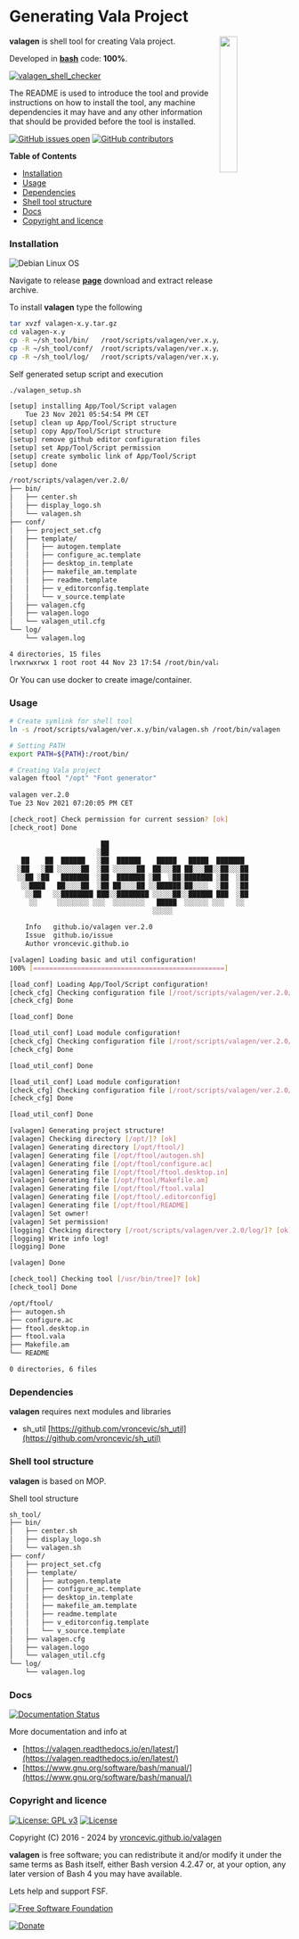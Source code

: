 # Generating Vala Project

<img align="right" src="https://raw.githubusercontent.com/vroncevic/valagen/dev/docs/valagen_logo.png" width="25%">

**valagen** is shell tool for creating Vala project.

Developed in **[bash](https://en.wikipedia.org/wiki/Bash_(Unix_shell))** code: **100%**.

[![valagen_shell_checker](https://github.com/vroncevic/valagen/actions/workflows/valagen_shell_checker.yml/badge.svg)](https://github.com/vroncevic/valagen/actions/workflows/valagen_shell_checker.yml)

The README is used to introduce the tool and provide instructions on
how to install the tool, any machine dependencies it may have and any
other information that should be provided before the tool is installed.

[![GitHub issues open](https://img.shields.io/github/issues/vroncevic/valagen.svg)](https://github.com/vroncevic/valagen/issues) [![GitHub contributors](https://img.shields.io/github/contributors/vroncevic/valagen.svg)](https://github.com/vroncevic/valagen/graphs/contributors)

<!-- START doctoc generated TOC please keep comment here to allow auto update -->
<!-- DON'T EDIT THIS SECTION, INSTEAD RE-RUN doctoc TO UPDATE -->
**Table of Contents**

- [Installation](#installation)
- [Usage](#usage)
- [Dependencies](#dependencies)
- [Shell tool structure](#shell-tool-structure)
- [Docs](#docs)
- [Copyright and licence](#copyright-and-licence)

<!-- END doctoc generated TOC please keep comment here to allow auto update -->

### Installation

![Debian Linux OS](https://raw.githubusercontent.com/vroncevic/valagen/dev/docs/debtux.png)

Navigate to release **[page](https://github.com/vroncevic/valagen/releases)** download and extract release archive.

To install **valagen** type the following

```bash
tar xvzf valagen-x.y.tar.gz
cd valagen-x.y
cp -R ~/sh_tool/bin/   /root/scripts/valagen/ver.x.y/
cp -R ~/sh_tool/conf/  /root/scripts/valagen/ver.x.y/
cp -R ~/sh_tool/log/   /root/scripts/valagen/ver.x.y/
```

Self generated setup script and execution

```bash
./valagen_setup.sh

[setup] installing App/Tool/Script valagen
	Tue 23 Nov 2021 05:54:54 PM CET
[setup] clean up App/Tool/Script structure
[setup] copy App/Tool/Script structure
[setup] remove github editor configuration files
[setup] set App/Tool/Script permission
[setup] create symbolic link of App/Tool/Script
[setup] done

/root/scripts/valagen/ver.2.0/
├── bin/
│   ├── center.sh
│   ├── display_logo.sh
│   └── valagen.sh
├── conf/
│   ├── project_set.cfg
│   ├── template/
│   │   ├── autogen.template
│   │   ├── configure_ac.template
│   │   ├── desktop_in.template
│   │   ├── makefile_am.template
│   │   ├── readme.template
│   │   ├── v_editorconfig.template
│   │   └── v_source.template
│   ├── valagen.cfg
│   ├── valagen.logo
│   └── valagen_util.cfg
└── log/
    └── valagen.log

4 directories, 15 files
lrwxrwxrwx 1 root root 44 Nov 23 17:54 /root/bin/valagen -> /root/scripts/valagen/ver.2.0/bin/valagen.sh
```

Or You can use docker to create image/container.

### Usage

```bash
# Create symlink for shell tool
ln -s /root/scripts/valagen/ver.x.y/bin/valagen.sh /root/bin/valagen

# Setting PATH
export PATH=${PATH}:/root/bin/

# Creating Vala project
valagen ftool "/opt" "Font generator"
                                                                                                                                                                 
valagen ver.2.0
Tue 23 Nov 2021 07:20:05 PM CET

[check_root] Check permission for current session? [ok]
[check_root] Done
                                                              
                       ██                                     
                      ░██                                     
   ██    ██  ██████   ░██  ██████    █████   █████  ███████   
  ░██   ░██ ░░░░░░██  ░██ ░░░░░░██  ██░░░██ ██░░░██░░██░░░██  
  ░░██ ░██   ███████  ░██  ███████ ░██  ░██░███████ ░██  ░██  
   ░░████   ██░░░░██  ░██ ██░░░░██ ░░██████░██░░░░  ░██  ░██  
    ░░██   ░░████████ ███░░████████ ░░░░░██░░██████ ███  ░██  
     ░░     ░░░░░░░░ ░░░  ░░░░░░░░   █████  ░░░░░░ ░░░   ░░   
                                    ░░░░░                     
	                                     
	Info   github.io/valagen ver.2.0
	Issue  github.io/issue
	Author vroncevic.github.io

[valagen] Loading basic and util configuration!
100% [================================================]

[load_conf] Loading App/Tool/Script configuration!
[check_cfg] Checking configuration file [/root/scripts/valagen/ver.2.0/conf/valagen.cfg] [ok]
[check_cfg] Done

[load_conf] Done

[load_util_conf] Load module configuration!
[check_cfg] Checking configuration file [/root/scripts/valagen/ver.2.0/conf/valagen_util.cfg] [ok]
[check_cfg] Done

[load_util_conf] Done

[load_util_conf] Load module configuration!
[check_cfg] Checking configuration file [/root/scripts/valagen/ver.2.0/conf/project_set.cfg] [ok]
[check_cfg] Done

[load_util_conf] Done

[valagen] Generating project structure!
[valagen] Checking directory [/opt/]? [ok]
[valagen] Generating directory [/opt/ftool/]
[valagen] Generating file [/opt/ftool/autogen.sh]
[valagen] Generating file [/opt/ftool/configure.ac]
[valagen] Generating file [/opt/ftool/ftool.desktop.in]
[valagen] Generating file [/opt/ftool/Makefile.am]
[valagen] Generating file [/opt/ftool/ftool.vala]
[valagen] Generating file [/opt/ftool/.editorconfig]
[valagen] Generating file [/opt/ftool/README]
[valagen] Set owner!
[valagen] Set permission!
[logging] Checking directory [/root/scripts/valagen/ver.2.0/log/]? [ok]
[logging] Write info log!
[logging] Done

[valagen] Done

[check_tool] Checking tool [/usr/bin/tree]? [ok]
[check_tool] Done

/opt/ftool/
├── autogen.sh
├── configure.ac
├── ftool.desktop.in
├── ftool.vala
├── Makefile.am
└── README

0 directories, 6 files
```

### Dependencies

**valagen** requires next modules and libraries
* sh_util [https://github.com/vroncevic/sh_util](https://github.com/vroncevic/sh_util)

### Shell tool structure

**valagen** is based on MOP.

Shell tool structure

```bash
sh_tool/
├── bin/
│   ├── center.sh
│   ├── display_logo.sh
│   └── valagen.sh
├── conf/
│   ├── project_set.cfg
│   ├── template/
│   │   ├── autogen.template
│   │   ├── configure_ac.template
│   │   ├── desktop_in.template
│   │   ├── makefile_am.template
│   │   ├── readme.template
│   │   ├── v_editorconfig.template
│   │   └── v_source.template
│   ├── valagen.cfg
│   ├── valagen.logo
│   └── valagen_util.cfg
└── log/
    └── valagen.log
```

### Docs

[![Documentation Status](https://readthedocs.org/projects/valagen/badge/?version=latest)](https://valagen.readthedocs.io/projects/valagen/en/latest/?badge=latest)

More documentation and info at
* [https://valagen.readthedocs.io/en/latest/](https://valagen.readthedocs.io/en/latest/)
* [https://www.gnu.org/software/bash/manual/](https://www.gnu.org/software/bash/manual/)

### Copyright and licence

[![License: GPL v3](https://img.shields.io/badge/License-GPLv3-blue.svg)](https://www.gnu.org/licenses/gpl-3.0) [![License](https://img.shields.io/badge/License-Apache%202.0-blue.svg)](https://opensource.org/licenses/Apache-2.0)

Copyright (C) 2016 - 2024 by [vroncevic.github.io/valagen](https://vroncevic.github.io/valagen)

**valagen** is free software; you can redistribute it and/or modify
it under the same terms as Bash itself, either Bash version 4.2.47 or,
at your option, any later version of Bash 4 you may have available.

Lets help and support FSF.

[![Free Software Foundation](https://raw.githubusercontent.com/vroncevic/valagen/dev/docs/fsf-logo_1.png)](https://my.fsf.org/)

[![Donate](https://www.paypalobjects.com/en_US/i/btn/btn_donateCC_LG.gif)](https://my.fsf.org/donate/)

